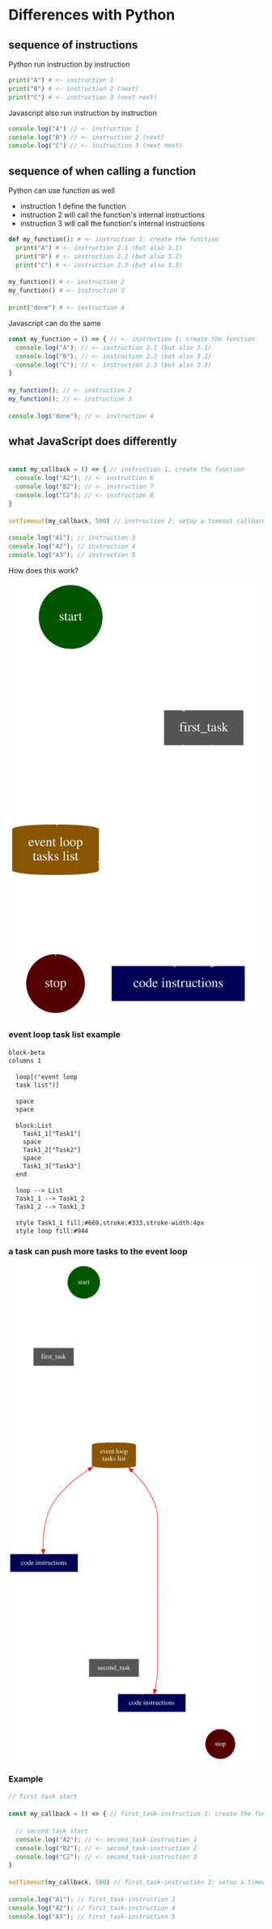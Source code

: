 
# Differences with Python


## sequence of instructions

Python run instruction by instruction

```python
print("A") # <- instruction 1
print("B") # <- instruction 2 (next)
print("C") # <- instruction 3 (next next)
```

Javascript also run instruction by instruction

```js
console.log("A") // <- instruction 1
console.log("B") // <- instruction 2 (next)
console.log("C") // <- instruction 3 (next next)
```

## sequence of when calling a function

Python can use function as well
* instruction 1 define the function
* instruction 2 will call the function's internal instructions
* instruction 3 will call the function's internal instructions

```python
def my_function(): # <- instruction 1: create the function
  print("A") # <- instruction 2.1 (but also 3.1)
  print("B") # <- instruction 2.2 (but also 3.2)
  print("C") # <- instruction 2.3 (but also 3.3)

my_function() # <- instruction 2
my_function() # <- instruction 3

print("done") # <- instruction 4
```

Javascript can do the same

```js
const my_function = () => { // <- instruction 1: create the function
  console.log("A"); // <- instruction 2.1 (but also 3.1)
  console.log("B"); // <- instruction 2.2 (but also 3.2)
  console.log("C"); // <- instruction 2.3 (but also 3.3)
}

my_function(); // <- instruction 2
my_function(); // <- instruction 3

console.log("done"); // <- instruction 4
```

## what JavaScript does differently

```js

const my_callback = () => { // instruction 1: create the function
  console.log("A2"); // <- instruction 6
  console.log("B2"); // <- instruction 7
  console.log("C2"); // <- instruction 8
}

setTimeout(my_callback, 500) // instruction 2: setup a timeout callback

console.log("A1"); // instruction 3
console.log("A2"); // instruction 4
console.log("A3"); // instruction 5

```

How does this work?

![./diagrams/graph.dot.svg](./diagrams/graph.dot.svg)

### event loop task list example

```mermaid
block-beta
columns 1

  loop[("event loop
  task list")]

  space
  space

  block:List
    Task1_1["Task1"]
    space
    Task1_2["Task2"]
    space
    Task1_3["Task3"]
  end

  loop --> List
  Task1_1 --> Task1_2
  Task1_2 --> Task1_3

  style Task1_1 fill:#669,stroke:#333,stroke-width:4px
  style loop fill:#944
```


### a task can push more tasks to the event loop


![./diagrams/graph2.dot.svg](./diagrams/graph2.dot.svg)


### Example

```js
// first task start

const my_callback = () => { // first_task-instruction 1: create the function

  // second task start
  console.log("A2"); // <- second_task-instruction 1
  console.log("B2"); // <- second_task-instruction 2
  console.log("C2"); // <- second_task-instruction 3
}

setTimeout(my_callback, 500) // first_task-instruction 2: setup a timeout callback

console.log("A1"); // first_task-instruction 3
console.log("A2"); // first_task-instruction 4
console.log("A3"); // first_task-instruction 5


```


